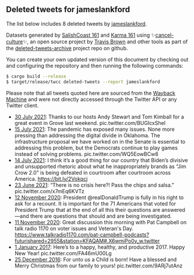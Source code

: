 ## Deleted tweets for jameslankford

The list below includes 8 deleted tweets by
[jameslankford](https://twitter.com/jameslankford).



Datasets generated by [SalishCoast 161](https://twitter.com/SalishCoastA) and [Karma 161](https://twitter.com/KarmaOneSixOne)
using ✨[cancel-culture](https://github.com/travisbrown/cancel-culture)✨, an open source project by [Travis Brown](https://twitter.com/travisbrown) 
and other tools as part of the [deleted-tweets-archive](https://github.com/salcoast/deleted-tweets-archive/) project repo on github.

You can create your own updated version of this document by checking out and configuring the
repository and then running the following commands:

```bash
$ cargo build --release
$ target/release/twcc deleted-tweets --report jameslankford
```

Please note that all tweets quoted here are sourced from the
[Wayback Machine](https://web.archive.org) and were not directly accessed through the Twitter API or
any Twitter client.

* [30 July 2021](https://web.archive.org/web/20210730190533/https://twitter.com/jameslankford/status/1421185085823492099): Thanks to our hosts Andy Stewart and Tom Kimball for a great event in Grove last weekend. pic.twitter.com/BUGIcxShel
* [15 July 2021](https://web.archive.org/web/20210715221915/https://twitter.com/jameslankford/status/1415798080897753091): The pandemic has exposed many issues. None more pressing than addressing the digital divide in Oklahoma. The infrastructure proposal we have worked on in the Senate is essential to addressing this problem, but the Democrats continue to play games instead of solving problems. pic.twitter.com/WQ5EowBCw8
* [14 July 2021](https://web.archive.org/web/20210714201109/https://twitter.com/jameslankford/status/1415403481129791491): I think it’s a good thing for our country that Biden’s divisive and unsupported rhetoric about what he inappropriately brands as “Jim Crow 2.0” is being defeated in courtroom after courtroom across America. https://bit.ly/2Vokqcj
* [23 June 2021](https://web.archive.org/web/20210623221243/https://twitter.com/jameslankford/status/1407823939712266246): “There is no crisis here?!  Pass the chips and salsa.” pic.twitter.com/x7mEq6KVTz
* [12 November 2020](https://web.archive.org/web/20201112001204/https://twitter.com/jameslankford/status/1326678987544924165): President  @realDonaldTrump  is fully in his right to ask for a recount. It is important for the 71 Americans that voted for President Trump that at the end of all this their questions are answered—and there are questions that should and are being investigated.
* [11 November 2020](https://web.archive.org/web/20201111193222/https://twitter.com/jameslankford/status/1326599434583633925): Great discussion this morning with Pat Campbell on talk radio 1170 on voter issues and Veteran's Day. https://www.talkradio1170.com/pat-campbell-podcasts?futurishared=2955&station=KFAQAM#.X6wmiPo0y_w.twitter
* [ 1 January 2017](https://web.archive.org/web/20200126023521/https://twitter.com/jameslankford/status/815437653357264897): Here’s to a happy, healthy, and productive 2017. Happy New Year! pic.twitter.com/FA46mU00Lg
* [25 December 2016](https://web.archive.org/web/20200126153501/https://twitter.com/jameslankford/status/813006380814581760): For unto us a Child is born! Have a blessed and Merry Christmas from our family to yours! pic.twitter.com/9ARj7utAnz
